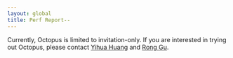 ```yaml
---
layout: global
title: Perf Report--
---
```


Currently, Octopus is limited to invitation-only. If you are interested in trying out Octopus, please contact [Yihua Huang](mailto:yhuang@nju.edu.cn) and [Rong Gu](mailto:gurongwalker@gmail.com). 